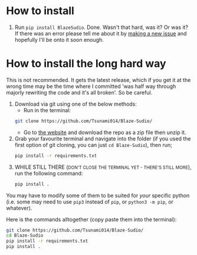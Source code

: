 # How to install

1. Run `pip install BlazeSudio`. Done. Wasn't that hard, was it? Or was it? If there was an error please tell me about it by [making a new issue](https://github.com/Tsunami014/Blaze-Sudio/issues) and hopefully I'll be onto it soon enough.

# How to install the long hard way
This is not recommended. It gets the latest release, which if you get it at the wrong time may be the time where I committed 'was half way through majorly rewriting the code and it's all broken'. So be careful.
1. Download via git using one of the below methods:
    - Run in the terminal:
    ```bash
    git clone https://github.com/Tsunami014/Blaze-Sudio/
    ```
    - Go to [the website](https://github.com/Tsunami014/Blaze-Sudio/) and download the repo as a zip file then unzip it.
2.  Grab your favourite terminal and navigate into the folder (if you used the first option of git cloning, you can just `cd Blaze-Sudio`), then run;
    ```bash
    pip install -r requirements.txt
    ```
3. WHILE STILL THERE (<small>DON'T CLOSE THE TERMINAL YET - THERE'S STILL MORE</small>), run the following command:
    ```bash
    pip install .
    ```
You may have to modify some of them to be suited for *your* specific python (i.e. some may need to use `pip3` instead of `pip`, or `python3 -m pip`, or whatever).

Here is the commands alltogether (copy paste them into the terminal):
```bash
git clone https://github.com/Tsunami014/Blaze-Sudio/
cd Blaze-Sudio
pip install -r requirements.txt
pip install .
```
